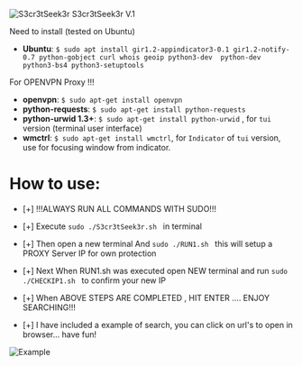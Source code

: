 ![S3cr3tSeek3r](https://i.imgur.com/ltNyrhC.png)
S3cr3tSeek3r V.1

Need to install (tested on Ubuntu)
* **Ubuntu**: ```$ sudo apt install gir1.2-appindicator3-0.1 gir1.2-notify-0.7 python-gobject curl whois geoip python3-dev  python-dev python3-bs4 python3-setuptools```

For OPENVPN Proxy !!!
* **openvpn**: ```$ sudo apt-get install openvpn```
* **python-requests**: ```$ sudo apt-get install python-requests```
* **python-urwid 1.3+**: ```$ sudo apt-get install python-urwid``` , for `tui` version (terminal user interface)
* **wmctrl**: ```$ sudo apt-get install wmctrl```, for `Indicator` of `tui` version, use for focusing window from indicator.

# How to use:
* [+] !!!ALWAYS RUN ALL COMMANDS WITH SUDO!!!
* [+] Execute  ```sudo ./S3cr3tSeek3r.sh ``` in terminal
* [+] Then open a new terminal And  ```sudo ./RUN1.sh ``` this will setup a PROXY Server IP for own protection
* [+] Next When RUN1.sh was executed open NEW terminal and run  ```sudo ./CHECKIP1.sh ``` to confirm your new IP
* [+] When ABOVE STEPS ARE COMPLETED , HIT ENTER .... ENJOY SEARCHING!!!

* [+]  I have included a example of search, you can click on url's to open in browser... have fun!

![Example](https://i.imgur.com/mPlu4BV.png)

